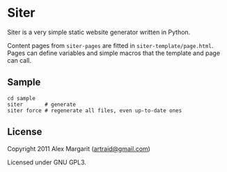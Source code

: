 Siter
=====

Siter is a very simple static website generator written in Python.

Content pages from `siter-pages` are fitted in `siter-template/page.html`. Pages can define variables and simple macros that the template and page can call.

Sample
------

    cd sample
    siter       # generate
    siter force # regenerate all files, even up-to-date ones

License
-------

Copyright 2011 Alex Margarit (artraid@gmail.com)

Licensed under GNU GPL3.
